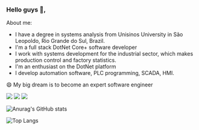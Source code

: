 ### Hello guys 👋,

About me:

- I have a degree in systems analysis from Unisinos University in São Leopoldo, Rio Grande do Sul, Brazil.
- I'm a full stack DotNet Core+ software developer
- I work with systems development for the industrial sector, which makes production control and factory statistics.
- I'm an enthusiast on the DotNet platform
- I develop automation software, PLC programming, SCADA, HMI.

😄 My big dream is to become an expert software engineer

<a href="https://www.instagram.com/renanosoriogd/"><img src="https://img.shields.io/badge/Instagram-E4405F?style=for-the-badge&logo=instagram&logoColor=white"></img></a>
<a href="https://www.linkedin.com/in/renan-osorio-da-rosa-26a9bbb7/"><img src="https://img.shields.io/badge/LinkedIn-0077B5?style=for-the-badge&logo=linkedin&logoColor=white"></img></a>
<a href="https://github.com/renanosoriorosa"><img src="https://img.shields.io/badge/GitHub-100000?style=for-the-badge&logo=github&logoColor=white"></img></a>

![Anurag's GitHub stats](https://github-readme-stats.vercel.app/api?username=renanosoriorosa&show_icons=true&theme=algolia)

![Top Langs](https://github-readme-stats.vercel.app/api/top-langs/?username=renanosoriorosa&layout=compact&theme=algolia)
